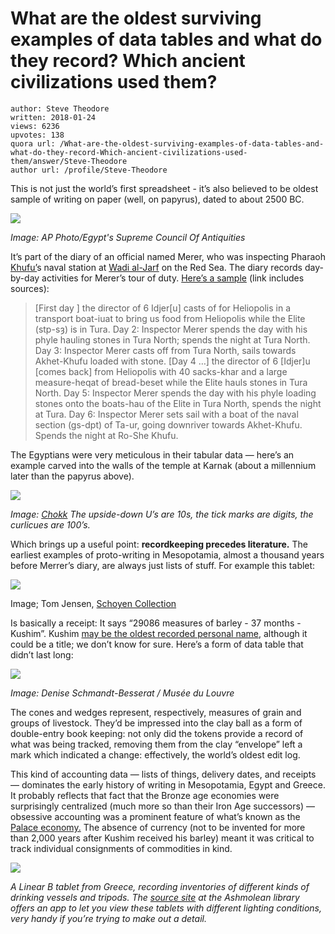 # What are the oldest surviving examples of data tables and what do they record? Which ancient civilizations used them?

	author: Steve Theodore
	written: 2018-01-24
	views: 6236
	upvotes: 138
	quora url: /What-are-the-oldest-surviving-examples-of-data-tables-and-what-do-they-record-Which-ancient-civilizations-used-them/answer/Steve-Theodore
	author url: /profile/Steve-Theodore


This is not just the world’s first spreadsheet - it’s also believed to be oldest sample of writing on paper (well, on papyrus), dated to about 2500 BC.

![](https://qph.fs.quoracdn.net/main-qimg-7d0827ec4615537cdbb2a4f426c11cab)

_Image: AP Photo/Egypt's Supreme Council Of Antiquities_ 

It’s part of the diary of an official named Merer, who was inspecting Pharaoh [Khufu’](https://en.wikipedia.org/wiki/Khufu)s naval station at [Wadi al-Jarf](https://www.academia.edu/6248978/THE_HARBOR_OF_KHUFU_on_the_Red_Sea_Coast_at_Wadi_al-Jarf_Egypt_NEA_77_1_) on the Red Sea. The diary records day-by-day activities for Merer’s tour of duty. [Here’s a sample](http://www.roger-pearse.com/weblog/2017/09/27/the-log-book-of-inspector-merer-from-wadi-al-jarf-and-the-pyramid-of-cheops-khufu/) (link includes sources):

> [First day ] the director of 6 Idjer[u] casts of for Heliopolis in a transport boat-iuat to bring us food from Heliopolis while the Elite (stp-sȝ) is in Tura.
Day 2: Inspector Merer spends the day with his phyle hauling stones in Tura North; spends the night at Tura North.
Day 3: Inspector Merer casts off from Tura North, sails towards Akhet-Khufu loaded with stone.
[Day 4 …] the director of 6 [Idjer]u [comes back] from Heliopolis with 40 sacks-khar and a large measure-heqat of bread-beset while the Elite hauls stones in Tura North.
Day 5: Inspector Merer spends the day with his phyle loading stones onto the boats-hau of the Elite in Tura North, spends the night at Tura.
Day 6: Inspector Merer sets sail with a boat of the naval section (gs-dpt) of Ta-ur, going downriver towards Akhet-Khufu. Spends the night at Ro-She Khufu.

The Egyptians were very meticulous in their tabular data — here’s an example carved into the walls of the temple at Karnak (about a millennium later than the papyrus above).

![](https://qph.fs.quoracdn.net/main-qimg-774197e183349abddb220186f4b69f05)

_Image:_ _[Chokk](http://www.travbuddy.com/Chokk)_ _The upside-down U’s are 10s, the tick marks are digits, the curlicues are 100’s._ 

Which brings up a useful point: __recordkeeping precedes literature.__ The earliest examples of proto-writing in Mesopotamia, almost a thousand years before Merrer’s diary, are always just lists of stuff. For example this tablet:

![](https://qph.fs.quoracdn.net/main-qimg-0caca99dfb6caa0d003f33c3e3786172)

Image; Tom Jensen, [Schoyen Collection](http://www.schoyencollection.com/photo-credits)

Is basically a receipt: It says “29086 measures of barley - 37 months - Kushim”. Kushim [may be the oldest recorded personal name](https://www.quora.com/Who-was-the-first-real-person-in-history-whose-name-we-know-for-certain-not-Adam-and-Eve-or-Noah-and-so-on-but-a-historical-figure-who-undoubtedly-existed/answer/Steve-Theodore), although it could be a title; we don’t know for sure. Here’s a form of data table that didn’t last long:

![](https://qph.fs.quoracdn.net/main-qimg-19954dba7131d914d7b9d2092b589dbd)

_Image: Denise Schmandt-Besserat / Musée du Louvre_ 

The cones and wedges represent, respectively, measures of grain and groups of livestock. They’d be impressed into the clay ball as a form of double-entry book keeping: not only did the tokens provide a record of what was being tracked, removing them from the clay “envelope” left a mark which indicated a change: effectively, the world’s oldest edit log.

This kind of accounting data — lists of things, delivery dates, and receipts — dominates the early history of writing in Mesopotamia, Egypt and Greece. It probably reflects that fact that the Bronze age economies were surprisingly centralized (much more so than their Iron Age successors) — obsessive accounting was a prominent feature of what’s known as the [Palace economy.](https://en.wikipedia.org/wiki/Palace_economy) The absence of currency (not to be invented for more than 2,000 years after Kushim received his barley) meant it was critical to track individual consignments of commodities in kind.

![](https://qph.fs.quoracdn.net/main-qimg-67b0400254fbc2be260757e5d86b36c3-c)

_A Linear B tablet from Greece, recording inventories of different kinds of drinking vessels and tripods. The_ _[source site](http://sirarthurevans.ashmus.ox.ac.uk/collection/linearb/images.php)_ _at the Ashmolean library offers an app to let you view these tablets with different lighting conditions, very handy if you’re trying to make out a detail._ 

